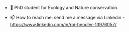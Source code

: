 - 🌱 PhD student for Ecology and Nature conservation. 

- 📫 How to reach me: send me a message via Linkedin - https://www.linkedin.com/in/roi-hendler-13976057/

<!---
RHendler/RHendler is a ✨ special ✨ repository because its `README.md` (this file) appears on your GitHub profile.
You can click the Preview link to take a look at your changes.
--->
